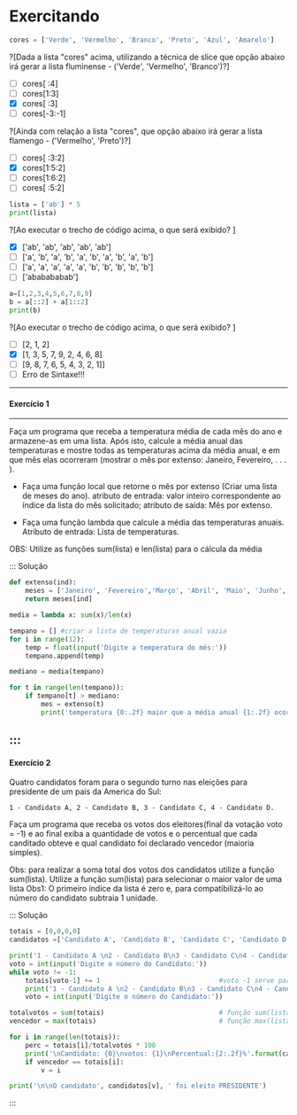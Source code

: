 # Exercitando

``` python
cores = ['Verde', 'Vermelho', 'Branco', 'Preto', 'Azul', 'Amarelo']

```
?[Dada a lista "cores" acima, utilizando a técnica de slice que opção abaixo irá gerar a lista fluminense - ('Verde', 'Vermelho', 'Branco')?]
-[ ] cores[ :4]
-[ ] cores[1:3]
-[x] cores[ :3]
-[ ] cores[-3:-1]

?[Ainda com relação a lista "cores", que opção abaixo irá gerar a lista flamengo - ('Vermelho', 'Preto')?]
-[ ] cores[ :3:2]
-[x] cores[1:5:2]
-[ ] cores[1:6:2]
-[ ] cores[ :5:2]

``` python
lista = ['ab'] * 5
print(lista)
```
?[Ao executar o trecho de código acima, o que será exibido? ]
-[x] ['ab', 'ab', 'ab', 'ab', 'ab']
-[ ] ['a', 'b', 'a', 'b', 'a', 'b', 'a', 'b', 'a', 'b']
-[ ] ['a', 'a', 'a', 'a', 'a', 'b', 'b', 'b', 'b', 'b']
-[ ] ['ababababab']

``` python
a=[1,2,3,4,5,6,7,8,9]
b = a[::2] + a[1::2]
print(b)
```
?[Ao executar o trecho de código acima, o que será exibido? ]
-[ ] [2, 1, 2] 
-[x] [1, 3, 5, 7, 9, 2, 4, 6, 8]
-[ ] [9, 8, 7, 6, 5, 4, 3, 2, 1]]
-[ ] Erro de Sintaxe!!! 
---

#### Exercício 1
---
Faça um programa que receba a temperatura média de cada mês do ano e armazene-as em uma lista. Após isto, calcule a média anual das temperaturas e mostre todas as temperaturas acima da média anual, e em que mês elas ocorreram (mostrar o mês por extenso: Janeiro, Fevereiro, . . . ).

+ Faça uma função local que retorne o mês por extenso (Criar uma lista de meses do ano). atributo de entrada: valor inteiro correspondente ao índice da lista do mês solicitado; atributo de saída: Mês por extenso.

+ Faça uma função lambda que calcule a média das temperaturas anuais. Atributo de entrada: Lista de temperaturas.

OBS: Utilize as funções sum(lista) e len(lista) para o cálcula da média

::: Solução
``` python
def extenso(ind):
    meses = ['Janeiro', 'Fevereiro','Março', 'Abril', 'Maio', 'Junho', 'Julho', 'Agosto', 'Setembro', 'Outubro', 'Novembro', 'Dezembro']
    return meses[ind]

media = lambda x: sum(x)/len(x)

tempano = [] #criar a lista de temperaturas anual vazia
for i in range(12):
    temp = float(input('Digite a temperatura do mês:'))
    tempano.append(temp) 

mediano = media(tempano)

for t in range(len(tempano)):
    if tempano[t] > mediano:
        mes = extenso(t)
        print('temperatura {0:.2f} maior que a média anual {1:.2f} ocorrida no mês: {2}'.format(tempano[t], mediano, mes))
```
:::
---
#### Exercício 2
Quatro candidatos foram para o segundo turno nas eleições para presidente de um país da America do Sul:

    1 - Candidato A, 2 - Candidato B, 3 - Candidato C, 4 - Candidato D. 

Faça um programa que receba os votos dos eleitores(final da votação voto = -1) e ao final exiba a quantidade de votos e o percentual que cada canditado obteve e qual candidato foi declarado vencedor (maioria simples). 
    
Obs: para realizar a soma total dos votos dos candidatos utilize a função sum(lista). Utilize a função sum(lista) para selecionar o maior valor de uma lista
Obs1: O primeiro índice da lista é zero e, para compatibilizá-lo ao número do candidato subtraia 1 unidade.
    
::: Solução
``` python
totais = [0,0,0,0]
candidatos =['Candidato A', 'Candidato B', 'Candidato C', 'Candidato D']

print('1 - Candidato A \n2 - Candidato B\n3 - Candidato C\n4 - Candidato D\n')
voto = int(input('Digite o número do Candidato:'))
while voto != -1:
    totais[voto-1] += 1                              #voto -1 serve para compatibilizar a posição do candidato na lista
    print('1 - Candidato A \n2 - Candidato B\n3 - Candidato C\n4 - Candidato D\n')
    voto = int(input('Digite o número do Candidato:'))

totalvotos = sum(totais)                             # função sum(lista) soma os valores dos itens da lista
vencedor = max(totais)                               # função max(lista) retorna o maior valor da lista 

for i in range(len(totais)):
    perc = totais[i]/totalvotos * 100
    print('\nCandidato: {0}\nvotos: {1}\nPercentual:{2:.2f}%'.format(candidatos[i],totais[i], perc))
    if vencedor == totais[i]:
        v = i

print('\n\nO candidato', candidatos[v], ' foi eleito PRESIDENTE')
```
:::
